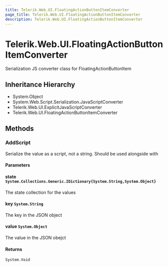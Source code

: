 ```yaml
---
title: Telerik.Web.UI.FloatingActionButtonItemConverter
page_title: Telerik.Web.UI.FloatingActionButtonItemConverter
description: Telerik.Web.UI.FloatingActionButtonItemConverter
---
```


# Telerik.Web.UI.FloatingActionButtonItemConverter

Serialization JS converter class for FloatingActionButtonItem

## Inheritance Hierarchy

* System.Object
* System.Web.Script.Serialization.JavaScriptConverter
* Telerik.Web.UI.ExplicitJavaScriptConverter
* Telerik.Web.UI.FloatingActionButtonItemConverter

## Methods

###  AddScript

Serialize the value as a script, not a string. Should be used alongside with

#### Parameters

#### state `System.Collections.Generic.IDictionary{System.String,System.Object}`

The state collection for the values

#### key `System.String`

The key in the JSON object

#### value `System.Object`

The value in the JSON obejct

#### Returns

`System.Void` 

